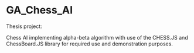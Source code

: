 # GA_Chess_AI

Thesis project:

Chess AI implementing alpha-beta algorithm with use of the CHESS.JS and ChessBoard.JS library for required use and demonstration purposes.
